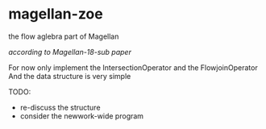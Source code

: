 # magellan-zoe
the flow aglebra part of Magellan

*according to Magellan-18-sub paper*

For now only implement the IntersectionOperator and the FlowjoinOperator
And the data structure is very simple

TODO: 
- re-discuss the structure
- consider the newwork-wide program
